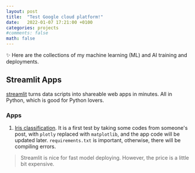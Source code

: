 ```yaml
---
layout: post
title:  "Test Google cloud platform!"
date:   2022-01-07 17:21:00 +0100
categories: projects
#comments: false
math: false
---
```


:sparkles: Here are the collections of my machine learning (ML) and AI training and deployments.

## Streamlit Apps

[streamlit](https://streamlit.io) turns data scripts into shareable web apps in minutes. 
All in Python, which is good for Python lovers.

### Apps

1. [Iris classification](https://share.streamlit.io/biaojiang/demoai/main/test_iris.py). It is a first test by taking some codes from someone's post, with `plotly` replaced with `matplotlib`, and the app code will be updated later.
`requirements.txt` is important, otherwise, there will be compiling errors.


> Streamlit is nice for fast model deploying. However, the price is a little bit expensive.